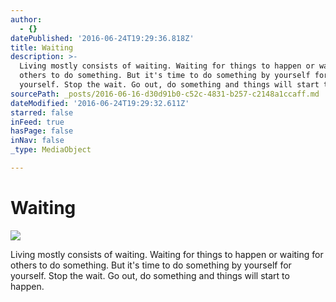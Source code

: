 ```yaml
---
author:
  - {}
datePublished: '2016-06-24T19:29:36.818Z'
title: Waiting
description: >-
  Living mostly consists of waiting. Waiting for things to happen or waiting for
  others to do something. But it's time to do something by yourself for
  yourself. Stop the wait. Go out, do something and things will start to happen.
sourcePath: _posts/2016-06-16-d30d91b0-c52c-4831-b257-c2148a1ccaff.md
dateModified: '2016-06-24T19:29:32.611Z'
starred: false
inFeed: true
hasPage: false
inNav: false
_type: MediaObject

---
```

# Waiting
![](https://imgflo.herokuapp.com/graph/vahj1ThiexotieMo/0ac008f2b3bfe62ef6f475c468d4dde6/croprotate.jpg?cropheight=843&cropwidth=1500&degrees=0&input=https%3A%2F%2Fthe-grid-user-content.s3-us-west-2.amazonaws.com%2F96d262d0-fb82-4611-840f-1074171ef781.jpg&x=0&y=0)

Living mostly consists of waiting. Waiting for things to happen or waiting for others to do something. But it's time to do something by yourself for yourself. Stop the wait. Go out, do something and things will start to happen.